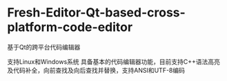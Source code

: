 # Fresh-Editor-Qt-based-cross-platform-code-editor
基于Qt的跨平台代码编辑器

支持Linux和Windows系统
具备基本的代码编辑器功能，目前支持C++语法高亮及代码补全，向前查找及向后查找并替换，支持ANSI和UTF-8编码
